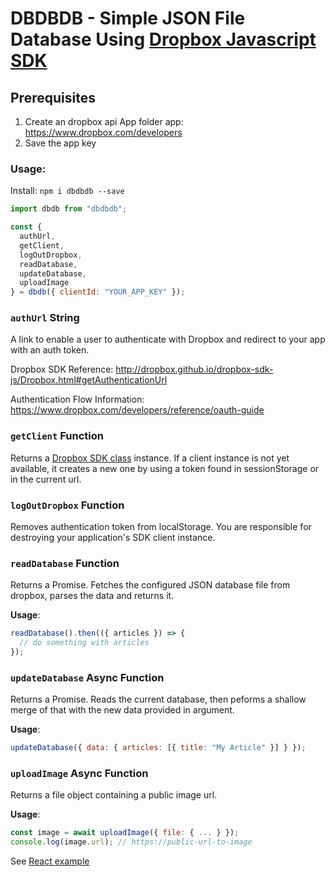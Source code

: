 # DBDBDB - Simple JSON File Database Using [Dropbox Javascript SDK](https://github.com/dropbox/dropbox-sdk-js)

## Prerequisites

1. Create an dropbox api App folder app: https://www.dropbox.com/developers
2. Save the app key

### Usage:

Install: `npm i dbdbdb --save`

```js
import dbdb from "dbdbdb";

const {
  authUrl,
  getClient,
  logOutDropbox,
  readDatabase,
  updateDatabase,
  uploadImage
} = dbdb({ clientId: "YOUR_APP_KEY" });
```

### `authUrl` String

A link to enable a user to authenticate with Dropbox and redirect to your app with an auth token.

Dropbox SDK Reference: http://dropbox.github.io/dropbox-sdk-js/Dropbox.html#getAuthenticationUrl

Authentication Flow Information: https://www.dropbox.com/developers/reference/oauth-guide

### `getClient` Function

Returns a [Dropbox SDK class](http://dropbox.github.io/dropbox-sdk-js/Dropbox.html) instance. If a client instance is not yet available, it creates a new one by using a token found in sessionStorage or in the current url.

### `logOutDropbox` Function

Removes authentication token from localStorage. You are responsible for destroying your application's SDK client instance.

### `readDatabase` Function

Returns a Promise. Fetches the configured JSON database file from dropbox, parses the data and returns it.

**Usage**:

```js
readDatabase().then(({ articles }) => {
  // do something with articles
});
```

### `updateDatabase` Async Function

Returns a Promise. Reads the current database, then peforms a shallow merge of that with the new data provided in argument.

**Usage**:

```js
updateDatabase({ data: { articles: [{ title: "My Article" }] } });
```

### `uploadImage` Async Function

Returns a file object containing a public image url.

**Usage**:

```js
const image = await uploadImage({ file: { ... } });
console.log(image.url); // https://public-url-to-image
```

See [React example](https://github.com/jonathanhudak/dbdb/tree/master/src/demo)
